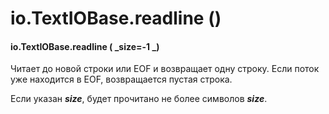 # io.TextIOBase.readline ()

#### io.TextIOBase.readline ( _size=-1 _)

Читает до новой строки или EOF и возвращает одну строку. Если поток уже находится в EOF, возвращается пустая строка.

Если указан _**size**_, будет прочитано не более символов _**size**_.
